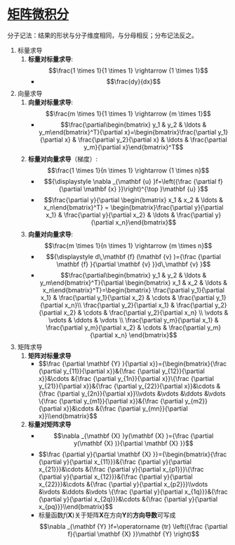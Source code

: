 # [矩阵微积分](https://zh.m.wikipedia.org/zh-hans/%E7%9F%A9%E9%98%B5%E5%BE%AE%E7%A7%AF%E5%88%86)

分子记法：结果的形状与分子维度相同，与分母相反；分布记法反之。

1. 标量求导
   1. **标量对标量求导**: $$\frac{1 \times 1}{1 \times 1} \rightarrow {1 \times 1}$$
      - $$\frac{dy}{dx}$$
2. 向量求导
   1. **向量对标量求导**: $$\frac{m \times 1}{1 \times 1} \rightarrow {m \times 1}$$
       - $$\frac{\partial\begin{bmatrix} y_1 & y_2 & \ldots & y_m\end{bmatrix}^T}{\partial x}=\begin{bmatrix}\frac{\partial y_1}{\partial x} & \frac{\partial y_2}{\partial x} & \ldots & \frac{\partial y_m}{\partial x}\end{bmatrix}^T$$
   1. **标量对向量求导**（梯度）: $$\frac{1 \times 1}{n \times 1} \rightarrow {1 \times n}$$
       - $${\displaystyle \nabla _{\mathbf {u} }f=\left({\frac {\partial f}{\partial \mathbf {x} }}\right)^{\top }\mathbf {u} }$$
       - $$\frac{\partial y}{\partial \begin{bmatrix} x_1 & x_2 & \ldots & x_n\end{bmatrix}^T} = \begin{bmatrix}\frac{\partial y}{\partial x_1} & \frac{\partial y}{\partial x_2} & \ldots & \frac{\partial y}{\partial x_n}\end{bmatrix}$$
   1. **向量对向量求导**: $$\frac{m \times 1}{n \times 1} \rightarrow {m \times n}$$
       - $${\displaystyle d\,\mathbf {f} (\mathbf {v} )={\frac {\partial \mathbf {f} }{\partial \mathbf {v} }}d\,\mathbf {v} }$$
       - $$\frac{\partial\begin{bmatrix} y_1 & y_2 & \ldots & y_m\end{bmatrix}^T}{\partial \begin{bmatrix} x_1 & x_2 & \ldots & x_n\end{bmatrix}^T}=\begin{bmatrix} \frac{\partial y_1}{\partial x_1} & \frac{\partial y_1}{\partial x_2} & \cdots & \frac{\partial y_1}{\partial x_n}\\ \frac{\partial y_2}{\partial x_1} & \frac{\partial y_2}{\partial x_2} & \cdots & \frac{\partial y_2}{\partial x_n} \\ \vdots & \vdots & \ddots & \vdots \\ \frac{\partial y_m}{\partial x_1} & \frac{\partial y_m}{\partial x_2} & \cdots & \frac{\partial y_m}{\partial x_n} \end{bmatrix}$$
3. 矩阵求导
   1. **矩阵对标量求导**
       - $$\frac {\partial \mathbf {Y} }{\partial x}}={\begin{bmatrix}{\frac {\partial y_{11}}{\partial x}}&{\frac {\partial y_{12}}{\partial x}}&\cdots &{\frac {\partial y_{1n}}{\partial x}}\\{\frac {\partial y_{21}}{\partial x}}&{\frac {\partial y_{22}}{\partial x}}&\cdots &{\frac {\partial y_{2n}}{\partial x}}\\\vdots &\vdots &\ddots &\vdots \\{\frac {\partial y_{m1}}{\partial x}}&{\frac {\partial y_{m2}}{\partial x}}&\cdots &{\frac {\partial y_{mn}}{\partial x}}\\\end{bmatrix}$$
   1. **标量对矩阵求导**
       - $$\nabla _{\mathbf {X} }y(\mathbf {X} )={\frac {\partial y(\mathbf {X} )}{\partial \mathbf {X} }}$$
       - $$\frac {\partial y}{\partial \mathbf {X} }}={\begin{bmatrix}{\frac {\partial y}{\partial x_{11}}}&{\frac {\partial y}{\partial x_{21}}}&\cdots &{\frac {\partial y}{\partial x_{p1}}}\\{\frac {\partial y}{\partial x_{12}}}&{\frac {\partial y}{\partial x_{22}}}&\cdots &{\frac {\partial y}{\partial x_{p2}}}\\\vdots &\vdots &\ddots &\vdots \\{\frac {\partial y}{\partial x_{1q}}}&{\frac {\partial y}{\partial x_{2q}}}&\cdots &{\frac {\partial y}{\partial x_{pq}}}\\\end{bmatrix}$$
       - 标量函数*f*(**X**)关于矩阵**X**在方向**Y**的**方向导数**可写成
       $$\nabla _{\mathbf {Y} }f=\operatorname {tr} \left({\frac {\partial f}{\partial \mathbf {X} }}\mathbf {Y} \right)$$
